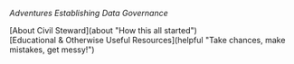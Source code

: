 <p>
  <em>Adventures Establishing Data Governance</em>
</p>
[About Civil Steward](about "How this all started")<br>
[Educational & Otherwise Useful Resources](helpful "Take chances, make mistakes, get messy!")

